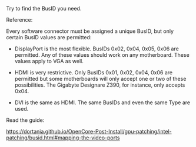 Try to find the BusID you need.

Reference:

Every software connector must be assigned a unique BusID, but only certain BusID values are permitted:

- DisplayPort is the most flexible. BusIDs 0x02, 0x04, 0x05, 0x06 are permitted. Any of these values should work on any motherboard. These values apply to VGA as well.
  
- HDMI is very restrictive. Only BusIDs 0x01, 0x02, 0x04, 0x06 are permitted but some motherboards will only accept one or two of these possibilities. The Gigabyte Designare Z390, for instance, only accepts 0x04.
  
- DVI is the same as HDMI. The same BusIDs and even the same Type are used.
  

Read the guide:

https://dortania.github.io/OpenCore-Post-Install/gpu-patching/intel-patching/busid.html#mapping-the-video-ports
